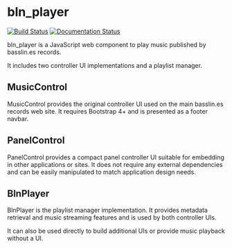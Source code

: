 bln_player
==========

[![Build Status](https://ci.qtk.io/job/bln_player/badge/icon)](https://ci.qtk.io/job/bln_player/)
[![Documentation Status](http://inch-ci.org/github/keeganquinn/bln_player.svg?branch=master)](http://inch-ci.org/github/keeganquinn/bln_player)

bln_player is a JavaScript web component to play music published by
basslin.es records.

It includes two controller UI implementations and a playlist manager.


MusicControl
------------

MusicControl provides the original controller UI used on the main basslin.es
records web site. It requires Bootstrap 4+ and is presented as a footer navbar.


PanelControl
------------

PanelControl provides a compact panel controller UI suitable for embedding in
other applications or sites. It does not require any external dependencies and
can be easily manipulated to match application design needs.


BlnPlayer
---------

BlnPlayer is the playlist manager implementation. It provides metadata
retrieval and music streaming features and is used by both controller UIs.

It can also be used directly to build additional UIs or provide music playback
without a UI.
